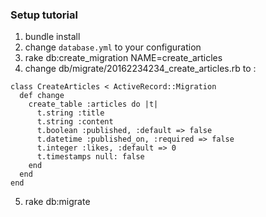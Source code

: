 ### Setup tutorial
1. bundle install
2. change `database.yml` to your configuration
3. rake db:create_migration NAME=create_articles
4. change db/migrate/20162234234_create_articles.rb to :
```
class CreateArticles < ActiveRecord::Migration
  def change
    create_table :articles do |t|
      t.string :title
      t.string :content
      t.boolean :published, :default => false
      t.datetime :published_on, :required => false
      t.integer :likes, :default => 0
      t.timestamps null: false
    end
  end
end

```
5. rake db:migrate